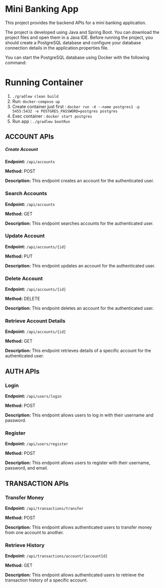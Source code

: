 # Mini Banking App
This project provides the backend APIs for a mini banking application.

The project is developed using Java and Spring Boot. You can download the project files and open them in a Java IDE. Before running the project, you should create a PostgreSQL database and configure your database connection details in the application.properties file.

You can start the PostgreSQL database using Docker with the following command:
# Running Container

1. `./gradlew clean build`
2. Run: `docker-compose up`
3. Create container just first : `docker run -d --name postgres1 -p 5455:5432 -e POSTGRES_PASSWORD=postgres postgres`
4. Exec container : `docker start postgres`
5. Run app : `./gradlew bootRun`

## ACCOUNT APIs

##### Create Account

**Endpoint:** `/api/accounts`

**Method:** POST

**Description:** This endpoint creates an account for the authenticated user.

### Search Accounts

**Endpoint:** `/api/accounts`

**Method:** GET

**Description:** This endpoint searches accounts for the authenticated user.

### Update Account

**Endpoint:** `/api/accounts/{id}`

**Method:** PUT

**Description:** This endpoint updates an account for the authenticated user.

### Delete Account

**Endpoint:** `/api/accounts/{id}`

**Method:** DELETE

**Description:** This endpoint deletes an account for the authenticated user.

### Retrieve Account Details

**Endpoint:** `/api/accounts/{id}`

**Method:** GET

**Description:** This endpoint retrieves details of a specific account for the authenticated user.

## AUTH APIs

### Login

**Endpoint:** `/api/users/login`

**Method:** POST

**Description:** This endpoint allows users to log in with their username and password.

### Register

**Endpoint:** `/api/users/register`

**Method:** POST

**Description:** This endpoint allows users to register with their username, password, and email.

## TRANSACTION APIs

### Transfer Money

**Endpoint:** `/api/transactions/transfer`

**Method:** POST

**Description:** This endpoint allows authenticated users to transfer money from one account to another.

### Retrieve History

**Endpoint:** `/api/transactions/account/{accountId}`

**Method:** GET

**Description:** This endpoint allows authenticated users to retrieve the transaction history of a specific account.
